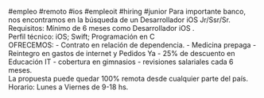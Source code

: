#empleo #remoto #ios #empleoit #hiring #junior
Para importante banco, nos encontramos en la búsqueda de un Desarrollador iOS Jr/Ssr/Sr.   
Requisitos: Mínimo de 6 meses como Desarrollador iOS .  
Perfil técnico: iOS; Swift; Programación en C    
OFRECEMOS:  - Contrato en relación de dependencia.  - Medicina prepaga - Reintegro en gastos de  internet y Pedidos Ya - 25% de descuento en  Educación IT - cobertura en gimnasios - revisiones  salariales cada 6 meses.  
La propuesta puede quedar 100% remota desde  cualquier parte del país.   
Horario: Lunes a Viernes de 9-18 hs.
